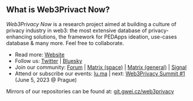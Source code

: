 ## What is Web3Privact Now?

*Web3Privacy Now* is a research project aimed at building a culture of privacy industry in web3: the most extensive database of privacy-enhancing solutions, the framework for PEDApps ideation, use-cases database & many more. Feel free to collaborate.

- Read more: [Website](http://web3privacy.info/)
- Follow us: [Twitter](http://twitter.com/web3privacy) | [Bluesky](https://staging.bsky.app/profile/web3privacy.info)
- Join our community: [Forum](https://forum.web3privacy.info/) | [Matrix (space)](https://matrix.to/#/#web3privacy:gwei.cz) | [Matrix (general)](https://matrix.to/#/#web3privacy:matrix.org) | [Signal](https://chat.web3privacy.info/)
- Attend or subscribe our events: [lu.ma](https://lu.ma/web3privacy) | next: [Web3Privacy Summit #1](https://prague.web3privacy.info/) (June 5, 2023 @ Prague)

Mirrors of our repositories can be found at: [git.gwei.cz/web3privacy](https://git.gwei.cz/web3privacy)
